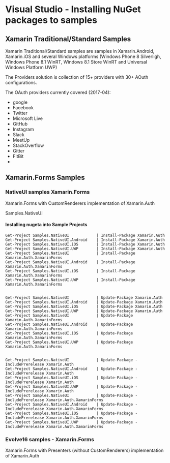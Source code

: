 # Visual Studio - Installing NuGet packages to samples

## Xamarin Traditional/Standard Samples 

Xamarin Traditional/Standard samples are samples in Xamarin.Android, Xamarin.iOS
and several Windows platforms (Windows Phone 8 Silverligh, Windows Phone 8.1 WinRT,
Windows 8.1 Store WinRT and Universal Windows Platform UWP)

The Providers solution is collection of 15+ providers with 30+ AOuth configurations.

The OAuth providers currently covered (2017-04):

*	google
*	Facebook
*	Twitter
*	Microsoft Live
*	GitHub
*	Instagram
*	Slack
*	MeetUp
*	StackOverflow	
*	Gitter
*	FitBit	
*	


## Xamarin.Forms Samples

### NativeUI samples Xamarin.Forms 

Xamarin.Forms with CustomRenderers implementation of Xamarin.Auth

Samples.NativeUI

#### Installing nugeta into Sample Projects

    Get-Project Samples.NativeUI            | Install-Package Xamarin.Auth
    Get-Project Samples.NativeUI.Android    | Install-Package Xamarin.Auth
    Get-Project Samples.NativeUI.iOS        | Install-Package Xamarin.Auth
    Get-Project Samples.NativeUI.UWP        | Install-Package Xamarin.Auth
    Get-Project Samples.NativeUI            | Install-Package Xamarin.Auth.XamarinForms
    Get-Project Samples.NativeUI.Android    | Install-Package Xamarin.Auth.XamarinForms
    Get-Project Samples.NativeUI.iOS        | Install-Package Xamarin.Auth.XamarinForms
    Get-Project Samples.NativeUI.UWP        | Install-Package Xamarin.Auth.XamarinForms


    Get-Project Samples.NativeUI            | Update-Package Xamarin.Auth
    Get-Project Samples.NativeUI.Android    | Update-Package Xamarin.Auth
    Get-Project Samples.NativeUI.iOS        | Update-Package Xamarin.Auth
    Get-Project Samples.NativeUI.UWP        | Update-Package Xamarin.Auth
    Get-Project Samples.NativeUI            | Update-Package Xamarin.Auth.XamarinForms
    Get-Project Samples.NativeUI.Android    | Update-Package Xamarin.Auth.XamarinForms
    Get-Project Samples.NativeUI.iOS        | Update-Package Xamarin.Auth.XamarinForms
    Get-Project Samples.NativeUI.UWP        | Update-Package Xamarin.Auth.XamarinForms


    Get-Project Samples.NativeUI            | Update-Package -IncludePrerelease Xamarin.Auth
    Get-Project Samples.NativeUI.Android    | Update-Package -IncludePrerelease Xamarin.Auth
    Get-Project Samples.NativeUI.iOS        | Update-Package -IncludePrerelease Xamarin.Auth
    Get-Project Samples.NativeUI.UWP        | Update-Package -IncludePrerelease Xamarin.Auth
    Get-Project Samples.NativeUI            | Update-Package -IncludePrerelease Xamarin.Auth.XamarinForms
    Get-Project Samples.NativeUI.Android    | Update-Package -IncludePrerelease Xamarin.Auth.XamarinForms
    Get-Project Samples.NativeUI.iOS        | Update-Package -IncludePrerelease Xamarin.Auth.XamarinForms
    Get-Project Samples.NativeUI.UWP        | Update-Package -IncludePrerelease Xamarin.Auth.XamarinForms

	
### Evolve16 samples - Xamarin.Forms 

Xamarin.Forms with Presenters (without CustomRenderers) implementation of Xamarin.Auth
